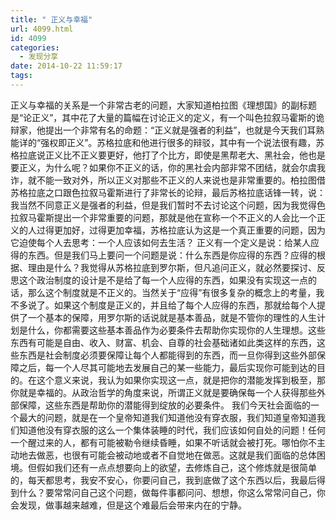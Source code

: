 ```yaml
---
title: " 正义与幸福"
url: 4099.html
id: 4099
categories:
  - 发现分享
date: 2014-10-22 11:59:17
tags:
---
```


正义与幸福的关系是一个非常古老的问题，大家知道柏拉图《理想国》的副标题是“论正义”，其中花了大量的篇幅在讨论正义的定义，有一个叫色拉叙马霍斯的诡辩家，他提出一个非常有名的命题：“正义就是强者的利益”，也就是今天我们耳熟能详的“强权即正义”。苏格拉底和他进行很多的辩驳，其中有一个说法很有趣，苏格拉底说正义比不正义要更好，他打了个比方，即使是黑帮老大、黑社会，他也是要正义，为什么呢？如果你不正义的话，你的黑社会内部非常不团结，就会尔虞我诈，就不能一致对外，所以正义对那些不正义的人来说也是非常重要的。柏拉图借苏格拉底之口跟色拉叙马霍斯进行了非常长的论辩，最后苏格拉底话锋一转，说：我当然不同意正义是强者的利益，但是我们暂时不去讨论这个问题，因为我觉得色拉叙马霍斯提出一个非常重要的问题，那就是他在宣称一个不正义的人会比一个正义的人过得更加好，过得更加幸福，苏格拉底认为这是一个真正重要的问题，因为它迫使每个人去思考：一个人应该如何去生活？ 正义有一个定义是说：给某人应得的东西。但是我们马上要问一个问题是说：什么东西是你应得的东西？应得的根据、理由是什么？我觉得从苏格拉底到罗尔斯，但凡追问正义，就必然要探讨、反思这个政治制度的设计是不是给了每一个人应得的东西，如果没有实现这一点的话，那么这个制度就是不正义的。当然关于“应得”有很多复杂的概念上的考量，我不多说了。如果这个制度是正义的，并且给了每个人应得的东西，那就给每个人提供了一个基本的保障，用罗尔斯的话说就是基本善品，就是不管你的理性的人生计划是什么，你都需要这些基本善品作为必要条件去帮助你实现你的人生理想。这些东西有可能是自由、收入、财富、机会、自尊的社会基础诸如此类这样的东西，这些东西是社会制度必须要保障让每个人都能得到的东西，而一旦你得到这些外部保障之后，每一个人尽其可能地去发展自己的某一些能力，最后实现你可能到达的目的。在这个意义来说，我认为如果你实现这一点，就是把你的潜能发挥到极至，那你就是幸福的。从政治哲学的角度来说，所谓正义就是要确保每一个人获得那些外部保障，这些东西是帮助你的潜能得到绽放的必要条件。 我们今天社会面临的一个最大的问题，就是在一个皇帝知道我们知道他没有穿衣服，我们知道皇帝知道我们知道他没有穿衣服的这么一个集体装睡的时代，我们应该如何自处的问题！任何一个醒过来的人，都有可能被勒令继续昏睡，如果不听话就会被打死。哪怕你不主动地去做恶，也很有可能会被动地或者不自觉地在做恶。这就是我们面临的总体困境。但假如我们还有一点点想要向上的欲望，去修炼自己，这个修炼就是很简单的，每天都思考，我安不安心，你要问自己，我到底做了这个东西以后，我最后得到什么？要常常问自己这个问题，做每件事都问问、想想，你这么常常问自己，你会发现，做事越来越难，但是这个难最后会带来内在的宁静。